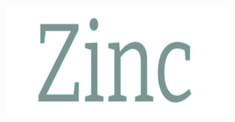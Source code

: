 <p align="center">
  <img src="https://github.com/MubinMuhammad/Zinc/blob/master/readme_res/zinc_logo.png?raw=true" 
  alt="Zinc Logo" 
  width=720
  height=250/> 
</p>
